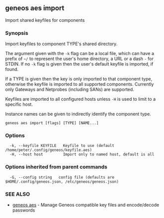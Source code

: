 ## geneos aes import

Import shared keyfiles for components

### Synopsis


Import keyfiles to component TYPE's shared directory.

The argument given with the `-k` flag can be a local file, which can have
a prefix of `~/` to represent the user's home directory, a URL or a dash
`-` for STDIN. If no `-k` flag is given then the user's default
keyfile is imported, if found.

If a TYPE is given then the key is only imported to that component
type, otherwise the keyfile is imported to all supported components.
Currently only Gateways and Netprobes (including SANs) are supported.

Keyfiles are imported to all configured hosts unless `-H` is used to
limit to a specific host.

Instance names can be given to indirectly identify the component
type.


```
geneos aes import [flags] [TYPE] [NAME...]
```

### Options

```
  -k, --keyfile KEYFILE   Keyfile to use (default /home/peter/.config/geneos/keyfile.aes)
  -H, --host host         Import only to named host, default is all
```

### Options inherited from parent commands

```
  -G, --config string   config file (defaults are $HOME/.config/geneos.json, /etc/geneos/geneos.json)
```

### SEE ALSO

* [geneos aes](geneos_aes.md)	 - Manage Geneos compatible key files and encode/decode passwords

